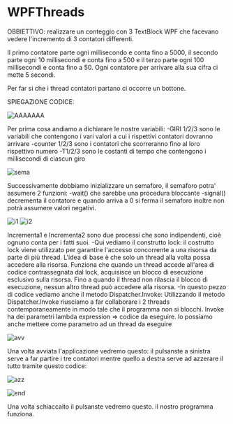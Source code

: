 # WPFThreads

OBBIETTIVO: realizzare un conteggio con 3 TextBlock WPF che facevano vedere l'incremento di 3 contatori differenti.

Il primo contatore parte ogni millisecondo e conta fino a 5000, il secondo parte ogni 10 millisecondi e conta fino a 500 e il terzo parte ogni 100 millisecondi e conta fino a 50. Ogni contatore per arrivare alla sua cifra ci mette 5 secondi.

Per far si che i thread contatori partano ci occorre un bottone.

SPIEGAZIONE CODICE:

![AAAAAAA](https://github.com/1bianco9/WPFThreads/assets/116873906/818c344e-8a15-4a47-9679-133168d96fa9)

Per prima cosa andiamo a dichiarare le nostre variabili:
-GIRI 1/2/3 sono le variabili che contengono i vari valori a cui i rispettivi contatori dovranno arrivare
-counter 1/2/3 sono i contatori che scorreranno fino al loro rispettivo numero
-T1/2/3 sono le costanti di tempo che contengono i millisecondi di ciascun giro 

![sema](https://github.com/1bianco9/WPFThreads/assets/116873906/8d24610d-d010-408c-af26-170f395dedcb)

Successivamente dobbiamo inizializzare un semaforo, il semaforo potra' assumere 2 funzioni:
-wait() che sarebbe una procedura bloccante
-signal() decrementa il contatore e quando arriva a 0 si ferma
il semaforo inoltre non potrà assumere valori negativi.

![i1](https://github.com/1bianco9/WPFThreads/assets/116873906/c22f9ade-d747-42c9-8ef8-055612b97012) 
![i2](https://github.com/1bianco9/WPFThreads/assets/116873906/a0f8fe5a-7896-473b-a2de-6334e762b21a)

Incrementa1 e Incrementa2 sono due processi che sono indipendenti, cioè ognuno conta per i fatti suoi.
-Qui vediamo il construtto lock:
il costrutto lock viene utilizzato per garantire l'accesso concorrente a una risorsa da parte di più thread. L'idea di base è che solo un thread alla volta possa accedere alla risorsa. Funziona che quando un thread accede all'area di codice contrassegnata dal lock, acquisisce un blocco di esecuzione esclusivo sulla risorsa. 
Fino a quando il thread non rilascia il blocco di esecuzione, nessun altro thread può accedere alla risorsa.
-In questo pezzo di codice vediamo anche il metodo Dispatcher.Invoke:
Utilizzando il metodo Dispatcher.Invoke riusciamo a far collaborare i 2 threads contemporaneamente in modo tale che il programma non si blocchi. Invoke ha dei parametri lambda expression ⇒ codice da eseguire. lo possiamo anche mettere come parametro ad un thread da eseguire

![avv](https://github.com/1bianco9/WPFThreads/assets/116873906/d9e36c96-2fa0-44b8-9b1c-9f00baed2b2e)

Una volta avviata l'applicazione vedremo questo: il pulsanste a sinistra serve a far partire i tre contatori mentre quello a destra serve ad azzerare il tutto tramite questo codice:

![azz](https://github.com/1bianco9/WPFThreads/assets/116873906/e69635e7-61e8-4042-bbb3-ec541ed7bfaa)



![end](https://github.com/1bianco9/WPFThreads/assets/116873906/5834ccbf-9862-4cd9-bafb-ae7279d9fe42)

Una volta schiaccaito il pulsanste vedremo questo. il nostro programma funziona.





